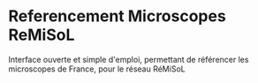 # Referencement Microscopes ReMiSoL
 Interface ouverte et simple d'emploi, permettant de référencer les microscopes de France, pour le réseau RéMiSoL
